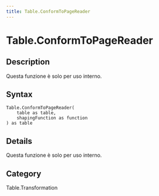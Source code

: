 ```yaml
---
title: Table.ConformToPageReader
---
```


# Table.ConformToPageReader


## Description

Questa funzione è solo per uso interno.


## Syntax

```powerquery
Table.ConformToPageReader(
    table as table,
    shapingFunction as function
) as table
```


## Details

Questa funzione è solo per uso interno.



## Category
Table.Transformation

